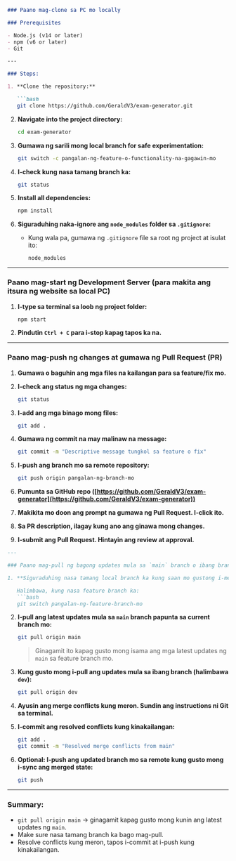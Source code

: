 ````markdown
### Paano mag-clone sa PC mo locally

### Prerequisites

- Node.js (v14 or later)
- npm (v6 or later)
- Git

---

### Steps:

1. **Clone the repository:**

   ```bash
   git clone https://github.com/GeraldV3/exam-generator.git
````

2. **Navigate into the project directory:**

   ```bash
   cd exam-generator
   ```

3. **Gumawa ng sarili mong local branch for safe experimentation:**

   ```bash
   git switch -c pangalan-ng-feature-o-functionality-na-gagawin-mo
   ```

4. **I-check kung nasa tamang branch ka:**

   ```bash
   git status
   ```

5. **Install all dependencies:**

   ```bash
   npm install
   ```

6. **Siguraduhing naka-ignore ang `node_modules` folder sa `.gitignore`:**

   * Kung wala pa, gumawa ng `.gitignore` file sa root ng project at isulat ito:

     ```
     node_modules
     ```

---

### Paano mag-start ng Development Server (para makita ang itsura ng website sa local PC)

1. **I-type sa terminal sa loob ng project folder:**

   ```bash
   npm start
   ```

2. **Pindutin `Ctrl + C` para i-stop kapag tapos ka na.**

---

### Paano mag-push ng changes at gumawa ng Pull Request (PR)

1. **Gumawa o baguhin ang mga files na kailangan para sa feature/fix mo.**

2. **I-check ang status ng mga changes:**

   ```bash
   git status
   ```

3. **I-add ang mga binago mong files:**

   ```bash
   git add .
   ```

4. **Gumawa ng commit na may malinaw na message:**

   ```bash
   git commit -m "Descriptive message tungkol sa feature o fix"
   ```

5. **I-push ang branch mo sa remote repository:**

   ```bash
   git push origin pangalan-ng-branch-mo
   ```

6. **Pumunta sa GitHub repo ([https://github.com/GeraldV3/exam-generator](https://github.com/GeraldV3/exam-generator))**

7. **Makikita mo doon ang prompt na gumawa ng Pull Request. I-click ito.**

8. **Sa PR description, ilagay kung ano ang ginawa mong changes.**

9. **I-submit ang Pull Request. Hintayin ang review at approval.**


````markdown
---

### Paano mag-pull ng bagong updates mula sa `main` branch o ibang branches

1. **Siguraduhing nasa tamang local branch ka kung saan mo gustong i-merge ang updates:**

   Halimbawa, kung nasa feature branch ka:
   ```bash
   git switch pangalan-ng-feature-branch-mo
````

2. **I-pull ang latest updates mula sa `main` branch papunta sa current branch mo:**

   ```bash
   git pull origin main
   ```

   > Ginagamit ito kapag gusto mong isama ang mga latest updates ng `main` sa feature branch mo.

3. **Kung gusto mong i-pull ang updates mula sa ibang branch (halimbawa `dev`):**

   ```bash
   git pull origin dev
   ```

4. **Ayusin ang merge conflicts kung meron. Sundin ang instructions ni Git sa terminal.**

5. **I-commit ang resolved conflicts kung kinakailangan:**

   ```bash
   git add .
   git commit -m "Resolved merge conflicts from main"
   ```

6. **Optional: I-push ang updated branch mo sa remote kung gusto mong i-sync ang merged state:**

   ```bash
   git push
   ```

---

### Summary:

* `git pull origin main` → ginagamit kapag gusto mong kunin ang latest updates ng `main`.
* Make sure nasa tamang branch ka bago mag-pull.
* Resolve conflicts kung meron, tapos i-commit at i-push kung kinakailangan.


